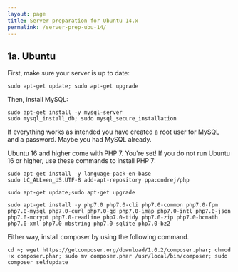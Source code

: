 ```yaml
---
layout: page
title: Server preparation for Ubuntu 14.x
permalink: /server-prep-ubu-14/
---
```



## 1a. Ubuntu

First, make sure your server is up to date:

```
sudo apt-get update; sudo apt-get upgrade
```

Then, install MySQL:

```
sudo apt-get install -y mysql-server
sudo mysql_install_db; sudo mysql_secure_installation
```

If everything works as intended you have created a root user for MySQL and a password. Maybe you had MySQL already.

Ubuntu 16 and higher come with PHP 7. You're set! If you do not run Ubuntu 16 or higher, use these commands to install PHP 7:


```
sudo apt-get install -y language-pack-en-base
sudo LC_ALL=en_US.UTF-8 add-apt-repository ppa:ondrej/php

sudo apt-get update;sudo apt-get upgrade

sudo apt-get install -y php7.0 php7.0-cli php7.0-common php7.0-fpm php7.0-mysql php7.0-curl php7.0-gd php7.0-imap php7.0-intl php7.0-json php7.0-mcrypt php7.0-readline php7.0-tidy php7.0-zip php7.0-bcmath php7.0-xml php7.0-mbstring php7.0-sqlite php7.0-bz2

```

Either way, install composer by using the following command.


```
cd ~; wget https://getcomposer.org/download/1.0.2/composer.phar; chmod +x composer.phar; sudo mv composer.phar /usr/local/bin/composer; sudo composer selfupdate

```